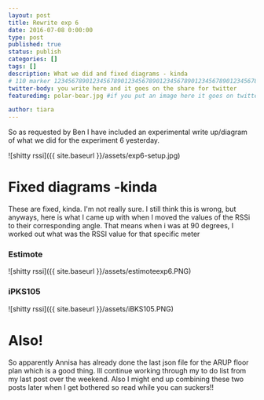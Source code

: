 ```yaml
---
layout: post
title: Rewrite exp 6
date: 2016-07-08 0:00:00
type: post
published: true
status: publish
categories: []
tags: []
description: What we did and fixed diagrams - kinda
# 110 marker 1234567890123456789012345678901234567890123456789012345678901234567890123456789012345678901234567890123456789
twitter-body: you write here and it goes on the share for twitter
featuredimg: polar-bear.jpg #if you put an image here it goes on twitter too

author: tiara
---
```


So as requested by Ben I have included an experimental write up/diagram of what we did for the experiment 6 yesterday. 

![shitty rssi]({{ site.baseurl }}/assets/exp6-setup.jpg) 

# Fixed diagrams -kinda 

These are fixed, kinda. I'm not really sure. I still think this is wrong, but anyways, here is what I came up with when I moved the values of the RSSi to their corresponding angle. That means when i was at 90 degrees, I worked out what was the RSSI value for that specific meter 

### Estimote

![shitty rssi]({{ site.baseurl }}/assets/estimoteexp6.PNG) 

###  iPKS105 

![shitty rssi]({{ site.baseurl }}/assets/iBKS105.PNG) 


# Also! 

So apparently Annisa has already done the last json file for the ARUP floor plan which is a good thing. Ill continue working through my to do list from my last post over the weekend. Also I might end up combining these two posts later when I get bothered so read while you can suckers!!



